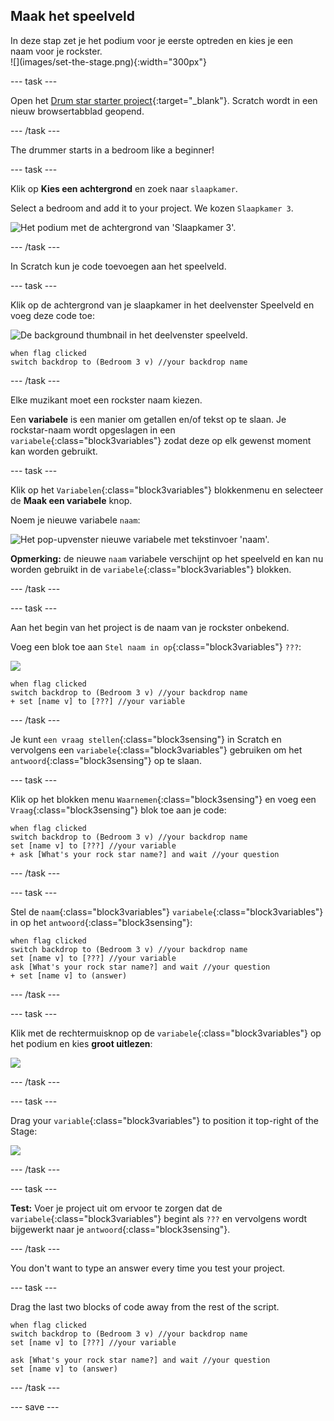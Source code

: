 ## Maak het speelveld

<div style="display: flex; flex-wrap: wrap">
<div style="flex-basis: 200px; flex-grow: 1; margin-right: 15px;">
In deze stap zet je het podium voor je eerste optreden en kies je een naam voor je rockster.
</div>
<div>
![](images/set-the-stage.png){:width="300px"}
</div>
</div>

--- task ---

Open het [Drum star starter project](https://scratch.mit.edu/projects/535783147/editor){:target="_blank"}. Scratch wordt in een nieuw browsertabblad geopend.

--- /task ---

The drummer starts in a bedroom like a beginner!

--- task ---

Klik op **Kies een achtergrond** en zoek naar `slaapkamer`.

Select a bedroom and add it to your project. We kozen `Slaapkamer 3`.

![Het podium met de achtergrond van 'Slaapkamer 3'.](images/bedroom3.png)

--- /task ---

In Scratch kun je code toevoegen aan het speelveld.

--- task ---

Klik op de achtergrond van je slaapkamer in het deelvenster Speelveld en voeg deze code toe:

![De background thumbnail in het deelvenster speelveld.](images/bedroom-icon.png)

```blocks3
when flag clicked
switch backdrop to (Bedroom 3 v) //your backdrop name
```

--- /task ---

Elke muzikant moet een rockster naam kiezen.

Een **variabele** is een manier om getallen en/of tekst op te slaan. Je rockstar-naam wordt opgeslagen in een `variabele`{:class="block3variables"} zodat deze op elk gewenst moment kan worden gebruikt.

--- task ---

Klik op het `Variabelen`{:class="block3variables"} blokkenmenu en selecteer de **Maak een variabele** knop.

Noem je nieuwe variabele `naam`:

![Het pop-upvenster nieuwe variabele met tekstinvoer 'naam'.](images/new-variable.png)

**Opmerking:** de nieuwe `naam` variabele verschijnt op het speelveld en kan nu worden gebruikt in de `variabele`{:class="block3variables"} blokken.

--- /task ---

--- task ---

Aan het begin van het project is de naam van je rockster onbekend.

Voeg een blok toe aan `Stel naam in op`{:class="block3variables"} `???`:

![](images/stage-icon.png)

```blocks3
when flag clicked
switch backdrop to (Bedroom 3 v) //your backdrop name
+ set [name v] to [???] //your variable
```

--- /task ---

Je kunt `een vraag stellen`{:class="block3sensing"} in Scratch en vervolgens een `variabele`{:class="block3variables"} gebruiken om het `antwoord`{:class="block3sensing"} op te slaan.

--- task ---

Klik op het blokken menu `Waarnemen`{:class="block3sensing"} en voeg een `Vraag`{:class="block3sensing"} blok toe aan je code:

```blocks3
when flag clicked
switch backdrop to (Bedroom 3 v) //your backdrop name
set [name v] to [???] //your variable
+ ask [What's your rock star name?] and wait //your question
```

--- /task ---

--- task ---

Stel de `naam`{:class="block3variables"} `variabele`{:class="block3variables"} in op het `antwoord`{:class="block3sensing"}:

```blocks3
when flag clicked
switch backdrop to (Bedroom 3 v) //your backdrop name
set [name v] to [???] //your variable
ask [What's your rock star name?] and wait //your question
+ set [name v] to (answer)
```

--- /task ---

--- task ---

Klik met de rechtermuisknop op de `variabele`{:class="block3variables"} op het podium en kies **groot uitlezen**:

![](images/large-readout.png)

--- /task ---

--- task ---

Drag your `variable`{:class="block3variables"} to position it top-right of the Stage:

![](images/repositioned-variable.png)

--- /task ---

--- task ---

**Test:** Voer je project uit om ervoor te zorgen dat de `variabele`{:class="block3variables"} begint als `???` en vervolgens wordt bijgewerkt naar je `antwoord`{:class="block3sensing"}.

--- /task ---

You don't want to type an answer every time you test your project.

--- task ---

Drag the last two blocks of code away from the rest of the script.

```blocks3
when flag clicked
switch backdrop to (Bedroom 3 v) //your backdrop name
set [name v] to [???] //your variable
```

```blocks3
ask [What's your rock star name?] and wait //your question
set [name v] to (answer)
```

--- /task ---

--- save ---
